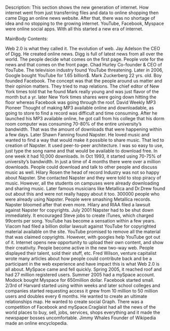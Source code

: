 Description: This section shows the new generation of internet. How internet went from just transferring files and data to online shopping then came Digg an online news website. After that, there was no shortage of idea and no stopping to the growing internet. YouTube, Facebook, Myspace were online social apps. With all this started a new era of internet.

MainBody Contents:

Web 2.0 is what they called it. The evolution of web. Jay Adelson the CEO of Digg. He created online news. Digg is full of latest news from all over the world. The people decide what comes on the first page. People vote for the news and that comes on the front page. Chad Hurley Co-founder & CEO of YouTube. The television industry found YouTube threatening. Later in 2006, Google bought YouTube for 1.65 billion$. Mark Zuckerberg 22 yrs. old. Boy founded Facebook. The concept was that the people around us matter and their opinion matters. They tried to map relations. The chief editor of New York times told that he found Mark really young and was just flavor of the month but a yr. later New York times shares were going down hitting the floor whereas Facebook was going through the roof. David Weekly MP3 Pioneer Thought of making MP3 available online and downloadable, as going to store to find a record was difficult and time consuming. After he launched his MP3 available online, he got call from his college that his dorm room computer was consuming 70-80% of the entire university’s bandwidth. That was the amount of downloads that were happening within a few days. Later Shawn Fanning found Napster. He loved music and wanted to find a way that would make it possible to share music. That led to creation of Napster. It used peer-to-peer architecture. I was so easy to use, just type the song name and that would be available to download free. In one week it had 10,000 downloads. In Oct 1993, it started using 70-75% of university’s bandwidth. In just a time of 4 months there were over a million downloads. People could download and talk to other people and discuss music as well. Hilary Rosen the head of record Industry was not so happy about Napster. She contacted Napster and they were told to stop piracy of music. However, all the students on campuses were already downloading and sharing music. Later famous musicians like Metallica and Dr.Drew found out about this and were not really happy about it too. 300000 people who were already using Napster. People were smashing Metallica records. Napster bloomed after that even more. Hilary and RIAA filed a lawsuit against Napster for copyrights. July 2001 Napster had to be shut down immediately. It encouraged Steve jobs to create iTunes, which charged 99cents per song. YouTube has become a sensation within a few years. Viacom had filed a billion dollar lawsuit against YouTube for copyrighted material available on the site. YouTube promised to remove all the material that was claimed copyrights. However, with googles help YouTube got out of it. Internet opens new opportunity to upload their own content, and show their creativity. People become active in the new two-way web. People displayed their talent, sold their stuff, etc. Fred Wilson, venture capitalist wrote many articles about how people could contribute back and be a participant in the web experience and have impact this is what Web 2.0 is all about. MySpace came and fell quickly. Spring 2005, it reached roof and had 27 million registered users. Summer 2005 had a mySpace account. Modock bought Myspace for 650million dollar. Facebook started small. 2/3rd of Harvard started using within weeks and later school colleges and companies started requesting access it grew from 10 million to 50 million users and doubles every 6 months. He wanted to create an ultimate relationships map. He wanted to create social Graph. There was a competition of Facebook and mySpace.Craglaist had all the news of the world places to buy, sell, jobs, services, shops everything and it made the newspaper bosses uncomfortable. Jimmy Whales Founder of Wikipedia made an online encyclopedia.
